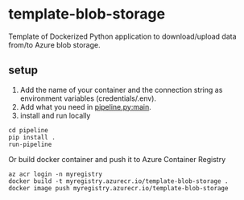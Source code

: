 # template-blob-storage
Template of Dockerized Python application to download/upload data from/to Azure blob storage.

## setup
1. Add the name of your container and the connection string as environment variables (credentials/.env).
2. Add what you need in [pipeline.py:main](https://github.com/jmargutt/template-blob-storage/blob/main/pipeline/src/pipeline/pipeline.py).
3. install and run locally
```
cd pipeline
pip install .
run-pipeline
```
Or build docker container and push it to Azure Container Registry
```
az acr login -n myregistry
docker build -t myregistry.azurecr.io/template-blob-storage .
docker image push myregistry.azurecr.io/template-blob-storage
```
